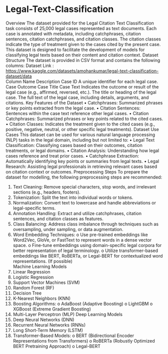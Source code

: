 # Legal-Text-Classification
Overview 
The dataset provided for the Legal Citation Text Classification task consists of 25,000 legal 
cases represented as text documents. Each case is annotated with metadata, including catchphrases, 
citation sentences, citation catchphrases, and citation classes. The citation classes indicate the type 
of treatment given to the cases cited by the present case. This dataset is designed to facilitate the 
development of models for classifying legal texts based on their content and citation context. 
Dataset Structure 
The dataset is provided in CSV format and contains the following columns: 
Dataset Link :  
https://www.kaggle.com/datasets/amohankumar/legal-text-classification-dataset/data  
Column Name 
Description 
Case ID 
A unique identifier for each legal case. 
Case Outcome 
Case Title 
Case Text 
Indicates the outcome or result of the legal case (e.g., affirmed, reversed, etc.). 
The title or heading of the legal case. 
The full text of the legal case, including details, arguments, and citations. 
Key Features of the Dataset 
• Catchphrases: Summarized phrases or key points extracted from the legal case. 
• Citation Sentences: Sentences within the case text reference other legal cases. 
• Citation Catchphrases: Summarized phrases or key points related to the cited cases. 
• Citation Classes: Indicates the treatment given to the cited cases (e.g., positive, negative, 
neutral, or other specific legal treatments). 
Dataset Use Cases 
This dataset can be used for various natural language processing (NLP) tasks in the legal domain, 
including but not limited to: 
• Legal Text Classification: Classifying cases based on their outcomes, citation treatments, or 
legal domains. 
• Citation Analysis: Understanding how legal cases reference and treat prior cases. 
• Catchphrase Extraction: Automatically identifying key points or summaries from legal texts. 
• Legal Research: Assisting legal professionals in retrieving relevant cases based on citation 
context or outcomes. 
Preprocessing Steps 
To prepare the dataset for modelling, the following preprocessing steps are recommended: 
1. Text Cleaning: Remove special characters, stop words, and irrelevant sections (e.g., headers, 
footers). 
2. Tokenization: Split the text into individual words or tokens. 
3. Normalization: Convert text to lowercase and handle abbreviations or legal-specific terms. 
4. Annotation Handling: Extract and utilize catchphrases, citation sentences, and citation 
classes as features. 
5. Class Balancing: Address class imbalance through techniques such as oversampling, under 
sampling, or data augmentation. 
6. Word Embedding Techniques: 
o Use pre-trained embeddings like Word2Vec, GloVe, or FastText to represent words in 
a dense vector space. 
o Fine-tune embeddings using domain-specific legal corpora for better representation 
of legal terminology. 
o Utilize transformer-based embeddings like BERT, RoBERTa, or Legal-BERT for 
contextualized word representations. (If possible)  
Machine Learning Models 
1. Linear Regression 
2. Logistic Regression 
3. Support Vector Machines (SVM) 
4. Random Forest (RF) 
5. Decision Tree 
6. K-Nearest Neighbors (KNN) 
7. Boosting Algorithms: 
o AdaBoost (Adaptive Boosting) 
o LightGBM 
o XGBoost (Extreme Gradient Boosting) 
8. Multi-Layer Perceptron (MLP) 
Deep Learning Models 
1. Deep Neural Networks (DNN) 
2. Recurrent Neural Networks (RNNs) 
3. Long Short-Term Memory (LSTM) 
4. Transformer-Based Models: 
o BERT (Bidirectional Encoder Representations from Transformers) 
o RoBERTa (Robustly Optimized BERT Pretraining Approach) 
o Legal-BERT
